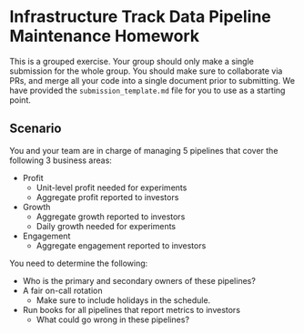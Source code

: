 # Infrastructure Track Data Pipeline Maintenance Homework

This is a grouped exercise. Your group should only make a single submission for the whole group. You should make sure to collaborate via PRs, and merge all your code into a single document prior to submitting. We have provided the `submission_template.md` file for you to use as a starting point.

## Scenario

You and your team are in charge of managing 5 pipelines that cover the following 3 business areas:

- Profit
  - Unit-level profit needed for experiments
  - Aggregate profit reported to investors
- Growth
  - Aggregate growth reported to investors
  - Daily growth needed for experiments
- Engagement
  - Aggregate engagement reported to investors

You need to determine the following:

- Who is the primary and secondary owners of these pipelines?
- A fair on-call rotation
  - Make sure to include holidays in the schedule.
- Run books for all pipelines that report metrics to investors
  - What could go wrong in these pipelines?
  